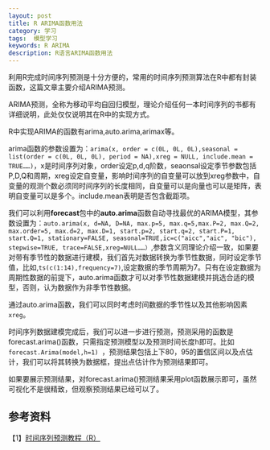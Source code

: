 ```yaml
---
layout: post
title: R ARIMA函数用法
category: 学习
tags:  模型学习        
keywords: R ARIMA
description: R语言ARIMA函数用法
---
```


利用R完成时间序列预测是十分方便的，常用的时间序列预测算法在R中都有封装函数，这篇文章主要介绍ARIMA预测。

ARIMA预测，全称为移动平均自回归模型，理论介绍任何一本时间序列的书都有详细说明，此处仅仅说明其在R中的实现方式。

R中实现ARIMA的函数有arima,auto.arima,arimax等。

arima函数的参数设置为：`arima(x, order = c(0L, 0L, 0L),seasonal = list(order = c(0L, 0L, 0L), period = NA),xreg = NULL, include.mean = TRUE……)`，x是时间序列对象，order设定p,d,q阶数，seaonsal设定季节参数包括P,D,Q和周期，xreg设定自变量，影响时间序列的自变量可以放到xreg参数中，自变量的观测个数必须同时间序列的长度相同，自变量可以是向量也可以是矩阵，表明自变量可以是多个。include.mean表明是否包含截距项。

我们可以利用**forecast**包中的**auto.arima**函数自动寻找最优的ARIMA模型，其参数设置为：`auto.arima(x, d=NA, D=NA, max.p=5, max.q=5,max.P=2, max.Q=2, max.order=5, max.d=2, max.D=1, start.p=2, start.q=2, start.P=1, start.Q=1, stationary=FALSE, seasonal=TRUE,ic=c("aicc","aic", "bic"), stepwise=TRUE, trace=FALSE,xreg=NULL……）`,参数含义同理论介绍一致，如果要对带有季节性的数据进行建模，我们首先对数据转换为季节性数据，同时设定季节值，比如,`ts(c(1:14),frequency=7)`,设定数据的季节周期为7。只有在设定数据为周期性数据的前提下，auto.arima函数才可以对季节性数据建模并挑选合适的模型，否则，认为数据作为非季节性数据。

通过auto.arima函数，我们可以同时考虑时间数据的季节性以及其他影响因素`xreg`。

时间序列数据建模完成后，我们可以进一步进行预测，预测采用的函数是forecast.arima()函数，只需指定预测模型以及预测时间长度h即可。比如`forecast.Arima(model,h=1)	`，预测结果包括上下80，95的置信区间以及点估计，我们可以将其转换为数据框，提出点估计作为预测结果即可。

如果要展示预测结果，对forecast.arima()预测结果采用plot函数展示即可，虽然可视化不是很精致，但观察预测结果已经可以了。

## 参考资料

【1】[时间序列预测教程（R）](https://www.otexts.org/fpp)